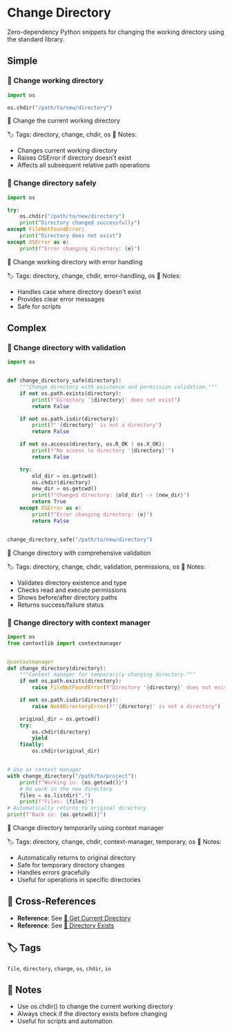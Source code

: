 # Change Directory

Zero-dependency Python snippets for changing the working directory using the standard library.

## Simple

### 🧩 Change working directory

```python
import os

os.chdir("/path/to/new/directory")
```

📂 Change the current working directory

🏷️ Tags: directory, change, chdir, os
📝 Notes:
- Changes current working directory
- Raises OSError if directory doesn't exist
- Affects all subsequent relative path operations

### 🧩 Change directory safely

```python
import os

try:
    os.chdir("/path/to/new/directory")
    print("Directory changed successfully")
except FileNotFoundError:
    print("Directory does not exist")
except OSError as e:
    print(f"Error changing directory: {e}")
```

📂 Change working directory with error handling

🏷️ Tags: directory, change, chdir, error-handling, os
📝 Notes:
- Handles case where directory doesn't exist
- Provides clear error messages
- Safe for scripts

## Complex

### 🧩 Change directory with validation

```python
import os


def change_directory_safe(directory):
    """Change directory with existence and permission validation."""
    if not os.path.exists(directory):
        print(f"Directory '{directory}' does not exist")
        return False

    if not os.path.isdir(directory):
        print(f"'{directory}' is not a directory")
        return False

    if not os.access(directory, os.R_OK | os.X_OK):
        print(f"No access to directory '{directory}'")
        return False

    try:
        old_dir = os.getcwd()
        os.chdir(directory)
        new_dir = os.getcwd()
        print(f"Changed directory: {old_dir} -> {new_dir}")
        return True
    except OSError as e:
        print(f"Error changing directory: {e}")
        return False


change_directory_safe("/path/to/new/directory")
```

📂 Change directory with comprehensive validation

🏷️ Tags: directory, change, chdir, validation, permissions, os
📝 Notes:
- Validates directory existence and type
- Checks read and execute permissions
- Shows before/after directory paths
- Returns success/failure status

### 🧩 Change directory with context manager

```python
import os
from contextlib import contextmanager


@contextmanager
def change_directory(directory):
    """Context manager for temporarily changing directory."""
    if not os.path.exists(directory):
        raise FileNotFoundError(f"Directory '{directory}' does not exist")

    if not os.path.isdir(directory):
        raise NotADirectoryError(f"'{directory}' is not a directory")

    original_dir = os.getcwd()
    try:
        os.chdir(directory)
        yield
    finally:
        os.chdir(original_dir)


# Use as context manager
with change_directory("/path/to/project"):
    print(f"Working in: {os.getcwd()}")
    # Do work in the new directory
    files = os.listdir(".")
    print(f"Files: {files}")
# Automatically returns to original directory
print(f"Back in: {os.getcwd()}")
```

📂 Change directory temporarily using context manager

🏷️ Tags: directory, change, chdir, context-manager, temporary, os
📝 Notes:
- Automatically returns to original directory
- Safe for temporary directory changes
- Handles errors gracefully
- Useful for operations in specific directories

## 🔗 Cross-References

- **Reference**: See [📂 Get Current Directory](./get_current_directory.md)
- **Reference**: See [📂 Directory Exists](./directory_exists.md)

## 🏷️ Tags

`file`, `directory`, `change`, `os`, `chdir`, `io`

## 📝 Notes

- Use os.chdir() to change the current working directory
- Always check if the directory exists before changing
- Useful for scripts and automation
